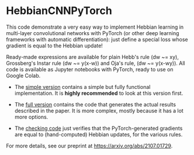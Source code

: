 # HebbianCNNPyTorch

This code demonstrate a very easy way to implement Hebbian learning in multi-layer convolutional networks with PyTorch (or other deep learning frameworks with automatic differentiation): just define a special loss whose gradient is equal to the Hebbian update!

Ready-made expressions are available for plain Hebb's rule (dw ~= xy), Grossberg's Instar rule (dw ~= y(x-w)) and Oja's rule, (dw ~= y(x-wy)). All code is available as Jupyter notebooks with PyTorch, ready to use on Google Colab.

* The [simple version](https://github.com/ThomasMiconi/HebbianCNNPyTorch/blob/main/HebbGrad_Simple_Github.ipynb) contains a simple but fully functional implementation. It is **highly recommended** to look at this version first.

* The [full version](https://github.com/ThomasMiconi/HebbianCNNPyTorch/blob/main/HebbGrad_Github.ipynb) contains the code that generates the actual results described in the paper. It is more complex, mostly because it has a lot more options.

* The [checking code](https://github.com/ThomasMiconi/HebbianCNNPyTorch/blob/main/HebbGrad_CheckHebb.ipynb) just verifies that the PyTorch-generated gradients are equal to (hand-computed) Hebbian updates, for the various rules.

For more details, see our preprint at https://arxiv.org/abs/2107.01729.
